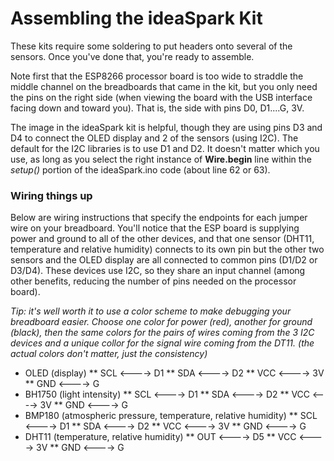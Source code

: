# Assembling the ideaSpark Kit

These kits require some soldering to put headers onto several of the
sensors. Once you've done that, you're ready to assemble.

Note first that the ESP8266 processor board is too wide
to straddle the middle channel on the breadboards that
came in the kit, but you only need the pins on the right
side (when viewing the board with the USB interface
facing down and toward you).  That is, the side with pins
D0, D1....G, 3V.

The image in the ideaSpark kit is helpful, though they are using pins
D3 and D4 to connect the OLED display and 2 of the sensors (using I2C).
The default for the I2C libraries is to use D1 and D2. It doesn't matter
which you use, as long as you select the right instance of **Wire.begin**
line within the *setup()* portion of the ideaSpark.ino code (about
line 62 or 63).

### Wiring things up

Below are wiring instructions that specify the endpoints for each 
jumper wire on your breadboard.  You'll notice that the ESP board
is supplying power and ground to all of the other devices, and that
one sensor (DHT11, temperature and relative humidity) connects
to its own pin but the other two sensors and the OLED display
are all connected to common pins (D1/D2 or D3/D4). These devices
use I2C, so they share an input channel (among other benefits, 
reducing the number of pins needed on the processor board).

*Tip: it's well worth it to use a color scheme to make debugging
your breadboard easier.  Choose one color for power (red), another
for ground (black), then the same colors for the pairs of wires
coming from the 3 I2C devices and a unique collor for the signal
wire coming from the DT11.  (the actual colors don't matter, just
the consistency)*

* OLED (display)
** SCL <----> D1
** SDA <----> D2
** VCC <----> 3V
** GND <----> G
* BH1750 (light intensity)
** SCL <----> D1
** SDA <----> D2
** VCC <----> 3V
** GND <----> G
* BMP180 (atmospheric pressure, temperature, relative humidity)
** SCL <----> D1
** SDA <----> D2
** VCC <----> 3V
** GND <----> G
* DHT11 (temperature, relative humidity)
** OUT <----> D5
** VCC <----> 3V
** GND <----> G
